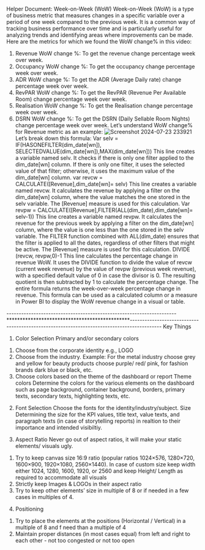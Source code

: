 Helper Document: Week-on-Week (WoW)
Week-on-Week (WoW) is a type of business metric that measures changes in a specific variable over a period of one week compared to the previous week.
It is a common way of tracking business performance over time and is particularly useful for analyzing trends and identifying 
areas where improvements can be made.
Here are the metrics for which we found the WoW change% in this video:
1. Revenue WoW change %: To get the revenue change percentage week over week.
2. Occupancy WoW change %: To get the occupancy change percentage week over week.
3. ADR WoW change %: To get the ADR (Average Daily rate) change percentage week over 
week.
4. RevPAR WoW change %: To get the RevPAR (Revenue Per Available Room) change 
percentage week over week.
5. Realisation WoW change %: To get the Realisation change percentage week over week.
6. DSRN WoW change %: To get the DSRN (Daily Sellable Room Nights) change percentage 
week over week.
Let’s understand WoW change% for Revenue metric as an example:
![Screenshot 2024-07-23 233921](https://github.com/user-attachments/assets/105d9030-1713-4d4e-95e8-0f1f9cf9f636)
Let’s break down this formula:
Var selv = IF(HASONEFILTER(dim_date[wn]), SELECTEDVALUE(dim_date[wn]),MAX(dim_date[wn]))
This line creates a variable named selv. It checks if there is only one filter applied to the 
dim_date[wn] column. If there is only one filter, it uses the selected value of that filter; 
otherwise, it uses the maximum value of the dim_date[wn] column.
var revcw = CALCULATE([Revenue],dim_date[wn]= selv)
This line creates a variable named revcw. It calculates the revenue by applying a filter on the 
dim_date[wn] column, where the value matches the one stored in the selv variable. The 
[Revenue] measure is used for this calculation.
Var revpw = CALCULATE([Revenue],FILTER(ALL(dim_date),dim_date[wn]= selv-1))
This line creates a variable named revpw. It calculates the revenue for the previous week by 
applying a filter on the dim_date[wn] column, where the value is one less than the one stored in 
the selv variable. The FILTER function combined with ALL(dim_date) ensures that the filter is 
applied to all the dates, regardless of other filters that might be active. The [Revenue] measure 
is used for this calculation.
DIVIDE (revcw, revpw,0)-1
This line calculates the percentage change in revenue WoW. It uses the DIVIDE function to divide 
the value of revcw (current week revenue) by the value of revpw (previous week revenue), with 
a specified default value of 0 in case the divisor is 0. The resulting quotient is then subtracted by 
1 to calculate the percentage change.
The entire formula returns the week-over-week percentage change in revenue. This formula can 
be used as a calculated column or a measure in Power BI to display the WoW revenue change in 
a visual or table.



---------------------------------------------------------------------**********************************************-------------------------------------------------------------------------------------------
Key Things 

1. Color Selection
Primary and/or secondary colors
1) Choose from the corporate identity e.g., LOGO
2) Choose from the industry. Example: For the metal industry choose grey and yellow
for beauty products choose purple/ red/ pink, for fashion brands dark blue or black, etc.
3) Choose colors based on the theme of the dashboard or report
Theme colors
Determine the colors for the various elements on the dashboard such as page
background, container background, borders, primary texts, secondary texts,
highlighting texts, etc.

2. Font Selection
Choose the fonts for the identity/industry/subject.
Size
Determining the size for the KPI values, title text, value texts, and paragraph texts (in
case of storytelling reports) in realtion to their importance and intended visibiltiy.

3. Aspect Ratio
Never go out of aspect ratios, it will make your static elements/ visuals ugly.
1) Try to keep canvas size 16:9 ratio (popular ratios 1024×576, 1280×720, 1600×900,
1920×1080, 2560×1440). In case of custom size keep width either 1024, 1280, 1600,
1920, or 2560 and keep Height/ Length as required to accommodate all visuals
2) Strictly keep Images & LOGOs in their aspect ratio
3) Try to keep other elements’ size in multiple of 8 or if needed in a few cases in
multiples of 4.

4. Positioning
1) Try to place the elements at the positions (Horizontal / Vertical) in a multiple
of 8 and f need than a multiple of 4
2) Maintain proper distances (in most cases equal) from left and right to each
other - not too congested or not too open
